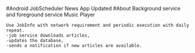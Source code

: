 #Android JobScheduler News App Updated
#About Background service and foreground service Music Player

```Schedule a job to fetch new articles from a news app every day at 8 AM.
Use JobInfo with network requirement and periodic execution with daily repeat.
-job service downloads articles,
-updates the database,
-sends a notification if new articles are available.

